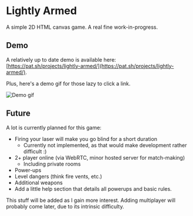 # Lightly Armed
A simple 2D HTML canvas game. A real fine work-in-progress.

## Demo
A relatively up to date demo is available here: [https://pat.sh/projects/lightly-armed/](https://pat.sh/projects/lightly-armed/).
 
Plus, here's a demo gif for those lazy to click a link.

![Demo gif](https://raw.github.com/pnappa/lightly-armed/master/mockups/demo.gif)

## Future
A lot is currently planned for this game:
 - Firing your laser will make you go blind for a short duration
    - Currently not implemented, as that would make development rather difficult :)
 - 2+ player online (via WebRTC, minor hosted server for match-making)
    - Including private rooms
 - Power-ups
 - Level dangers (think fire vents, etc.)
 - Additional weapons
 - Add a little help section that details all powerups and basic rules.

This stuff will be added as I gain more interest. Adding multiplayer will probably come later, due to its intrinsic difficulty.
